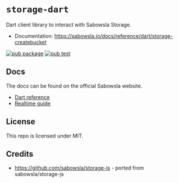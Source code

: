 # `storage-dart`

Dart client library to interact with Sabowsla Storage.

- Documentation: https://sabowsla.io/docs/reference/dart/storage-createbucket

[![pub package](https://img.shields.io/pub/v/sabowsla_storage.svg)](https://pub.dev/packages/sabowsla_storage)
[![pub test](https://github.com/sabowsla/storage-dart/workflows/Test/badge.svg)](https://github.com/sabowsla/storage-dart/actions?query=workflow%3ATest)

## Docs

The docs can be found on the official Sabowsla website.

- [Dart reference](https://sabowsla.com/docs/reference/dart/storage-createbucket)
- [Realtime guide](https://sabowsla.com/docs/guides/storage)

## License

This repo is licensed under MIT.

## Credits

- https://github.com/sabowsla/storage-js - ported from sabowsla/storage-js
